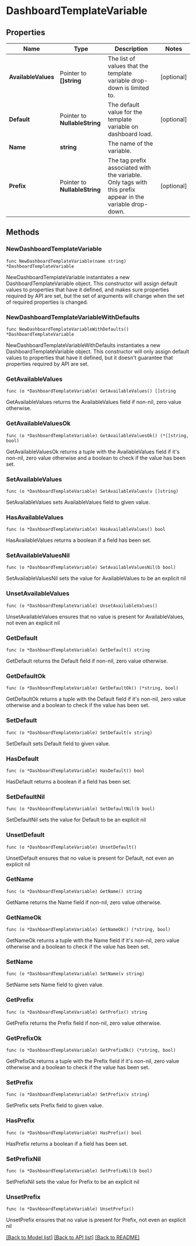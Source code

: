 # DashboardTemplateVariable

## Properties

| Name                | Type                          | Description                                                                                               | Notes      |
| ------------------- | ----------------------------- | --------------------------------------------------------------------------------------------------------- | ---------- |
| **AvailableValues** | Pointer to **[]string**       | The list of values that the template variable drop-down is limited to.                                    | [optional] |
| **Default**         | Pointer to **NullableString** | The default value for the template variable on dashboard load.                                            | [optional] |
| **Name**            | **string**                    | The name of the variable.                                                                                 |
| **Prefix**          | Pointer to **NullableString** | The tag prefix associated with the variable. Only tags with this prefix appear in the variable drop-down. | [optional] |

## Methods

### NewDashboardTemplateVariable

`func NewDashboardTemplateVariable(name string) *DashboardTemplateVariable`

NewDashboardTemplateVariable instantiates a new DashboardTemplateVariable object.
This constructor will assign default values to properties that have it defined,
and makes sure properties required by API are set, but the set of arguments
will change when the set of required properties is changed.

### NewDashboardTemplateVariableWithDefaults

`func NewDashboardTemplateVariableWithDefaults() *DashboardTemplateVariable`

NewDashboardTemplateVariableWithDefaults instantiates a new DashboardTemplateVariable object.
This constructor will only assign default values to properties that have it defined,
but it doesn't guarantee that properties required by API are set.

### GetAvailableValues

`func (o *DashboardTemplateVariable) GetAvailableValues() []string`

GetAvailableValues returns the AvailableValues field if non-nil, zero value otherwise.

### GetAvailableValuesOk

`func (o *DashboardTemplateVariable) GetAvailableValuesOk() (*[]string, bool)`

GetAvailableValuesOk returns a tuple with the AvailableValues field if it's non-nil, zero value otherwise
and a boolean to check if the value has been set.

### SetAvailableValues

`func (o *DashboardTemplateVariable) SetAvailableValues(v []string)`

SetAvailableValues sets AvailableValues field to given value.

### HasAvailableValues

`func (o *DashboardTemplateVariable) HasAvailableValues() bool`

HasAvailableValues returns a boolean if a field has been set.

### SetAvailableValuesNil

`func (o *DashboardTemplateVariable) SetAvailableValuesNil(b bool)`

SetAvailableValuesNil sets the value for AvailableValues to be an explicit nil

### UnsetAvailableValues

`func (o *DashboardTemplateVariable) UnsetAvailableValues()`

UnsetAvailableValues ensures that no value is present for AvailableValues, not even an explicit nil

### GetDefault

`func (o *DashboardTemplateVariable) GetDefault() string`

GetDefault returns the Default field if non-nil, zero value otherwise.

### GetDefaultOk

`func (o *DashboardTemplateVariable) GetDefaultOk() (*string, bool)`

GetDefaultOk returns a tuple with the Default field if it's non-nil, zero value otherwise
and a boolean to check if the value has been set.

### SetDefault

`func (o *DashboardTemplateVariable) SetDefault(v string)`

SetDefault sets Default field to given value.

### HasDefault

`func (o *DashboardTemplateVariable) HasDefault() bool`

HasDefault returns a boolean if a field has been set.

### SetDefaultNil

`func (o *DashboardTemplateVariable) SetDefaultNil(b bool)`

SetDefaultNil sets the value for Default to be an explicit nil

### UnsetDefault

`func (o *DashboardTemplateVariable) UnsetDefault()`

UnsetDefault ensures that no value is present for Default, not even an explicit nil

### GetName

`func (o *DashboardTemplateVariable) GetName() string`

GetName returns the Name field if non-nil, zero value otherwise.

### GetNameOk

`func (o *DashboardTemplateVariable) GetNameOk() (*string, bool)`

GetNameOk returns a tuple with the Name field if it's non-nil, zero value otherwise
and a boolean to check if the value has been set.

### SetName

`func (o *DashboardTemplateVariable) SetName(v string)`

SetName sets Name field to given value.

### GetPrefix

`func (o *DashboardTemplateVariable) GetPrefix() string`

GetPrefix returns the Prefix field if non-nil, zero value otherwise.

### GetPrefixOk

`func (o *DashboardTemplateVariable) GetPrefixOk() (*string, bool)`

GetPrefixOk returns a tuple with the Prefix field if it's non-nil, zero value otherwise
and a boolean to check if the value has been set.

### SetPrefix

`func (o *DashboardTemplateVariable) SetPrefix(v string)`

SetPrefix sets Prefix field to given value.

### HasPrefix

`func (o *DashboardTemplateVariable) HasPrefix() bool`

HasPrefix returns a boolean if a field has been set.

### SetPrefixNil

`func (o *DashboardTemplateVariable) SetPrefixNil(b bool)`

SetPrefixNil sets the value for Prefix to be an explicit nil

### UnsetPrefix

`func (o *DashboardTemplateVariable) UnsetPrefix()`

UnsetPrefix ensures that no value is present for Prefix, not even an explicit nil

[[Back to Model list]](../README.md#documentation-for-models) [[Back to API list]](../README.md#documentation-for-api-endpoints) [[Back to README]](../README.md)
